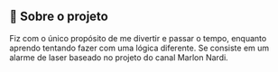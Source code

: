 ## :rotating_light: Sobre o projeto

Fiz com o único propósito de me divertir e passar o tempo, enquanto aprendo tentando fazer com uma lógica diferente. Se consiste em um alarme de laser baseado no projeto do canal Marlon Nardi.
